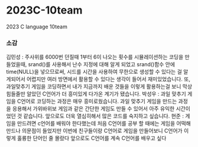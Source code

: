 # 2023C-10team
2023 C language 10team
<h3>소감</h3>
<p></p>
김민성 : 주사위를 6000번 던질때 1부터 6이 나오는 횟수를 시뮬레이션하는 코딩을 만들었을때, srand()를 사용해서 난수 지정에 대해 알게 되었고 srand()함수 안에 time(NULL)을 넣으므로써, 시드를 시간을 사용하여 무한으로 생성할 수 있다는 걸 알게되어서 어렵지만 여러 방면에서 활용할 수 있다는 생각이 들어서 재미있었습니다. 또, 과일맞추기 게임을 코딩하면서 내가 지금까지 배운 것들을 이렇게 활용하는걸 보니 막상 힘들줄만 알았던 C언어가 더 흥미있게 다가온 계기가 됐습니다.
박성우 : 과일 맞추기 게임을 C언어로 코딩하는 과정은 매우 흥미로웠습니다. 과일 맞추기 게임을 만드는 과정을 응용해서 가위바위보 게임과 같은 간단한 게임도 만들 수 있어서 아주 유익한 시간이었던 것 같습니다. 앞으로도 더욱 열심히해서 많은 코드를 숙지하고 싶습니다.
현준 : 게임을 만드려면 c언어를 배워야 한다했는데 처음 C언어를 공부 할 때에는 게임을 어떡해 만드나 의문점이 들었지만 이번에 친구들이랑 C언어로 게임을 만들어보니 C언어가 이렇게 훌륭한 단어인 줄 몰랐다 앞으로도 C언어를 계속 C언어를 배우고 싶다

